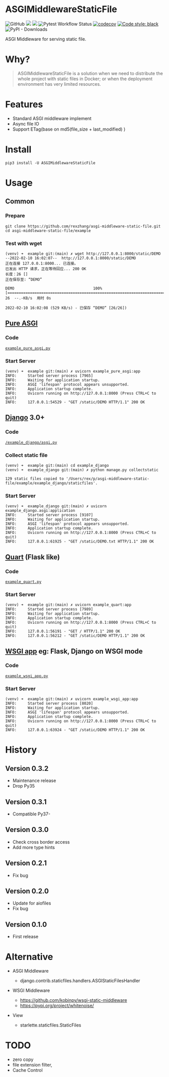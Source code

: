 # ASGIMiddlewareStaticFile

![GitHub](https://img.shields.io/github/license/rexzhang/asgi-middleware-static-file)
[![](https://img.shields.io/pypi/v/ASGIMiddlewareStaticFile.svg)](https://pypi.org/project/ASGIMiddlewareStaticFile/)
[![](https://img.shields.io/pypi/pyversions/ASGIMiddlewareStaticFile.svg)](https://pypi.org/project/ASGIMiddlewareStaticFile/)
![Pytest Workflow Status](https://github.com/rexzhang/asgi-middleware-static-file/actions/workflows/check-pytest.yaml/badge.svg)
[![codecov](https://codecov.io/gh/rexzhang/asgi-middleware-static-file/branch/main/graph/badge.svg?token=083O4RHEZE)](https://codecov.io/gh/rexzhang/asgi-middleware-static-file)
[![Code style: black](https://img.shields.io/badge/code%20style-black-000000.svg)](https://github.com/psf/black)
![PyPI - Downloads](https://img.shields.io/pypi/dm/ASGIMiddlewareStaticFile)

ASGI Middleware for serving static file.

# Why?

> ASGIMiddlewareStaticFile is a solution when we need to distribute the whole project with static files in Docker; or when the deployment environment has very limited resources.

# Features

- Standard ASGI middleware implement
- Async file IO
- Support ETag(base on md5(file_size + last_modified) )

# Install

```shell
pip3 install -U ASGIMiddlewareStaticFile
```

# Usage

## Common

### Prepare
```shell
git clone https://github.com/rexzhang/asgi-middleware-static-file.git
cd asgi-middleware-static-file/example
```

### Test with wget
```shell
(venv) ➜  example git:(main) ✗ wget http://127.0.0.1:8000/static/DEMO
--2022-02-10 16:02:07--  http://127.0.0.1:8000/static/DEMO
正在连接 127.0.0.1:8000... 已连接。
已发出 HTTP 请求，正在等待回应... 200 OK
长度：26 []
正在保存至: “DEMO”

DEMO                                   100%[===========================================================================>]      26  --.-KB/s  用时 0s      

2022-02-10 16:02:08 (529 KB/s) - 已保存 “DEMO” [26/26])
```

## [Pure ASGI](https://asgi.readthedocs.io/en/latest/introduction.html)
### Code 
[`example_pure_asgi.py`](https://github.com/rexzhang/asgi-middleware-static-file/blob/main/example/example_pure_asgi.py)

### Start Server
```shell
(venv) ➜  example git:(main) ✗ uvicorn example_pure_asgi:app
INFO:     Started server process [7965]
INFO:     Waiting for application startup.
INFO:     ASGI 'lifespan' protocol appears unsupported.
INFO:     Application startup complete.
INFO:     Uvicorn running on http://127.0.0.1:8000 (Press CTRL+C to quit)
INFO:     127.0.0.1:54529 - "GET /static/DEMO HTTP/1.1" 200 OK
```

## [Django](https://docs.djangoproject.com/en/3.1/howto/deployment/asgi/) 3.0+

### Code
[`/example_django/asgi.py`](https://github.com/rexzhang/asgi-middleware-static-file/blob/main/example/example_django/example_django/asgi.py)

### Collect static file
```shell
(venv) ➜  example git:(main) cd example_django 
(venv) ➜  example_django git:(main) ✗ python manage.py collectstatic

129 static files copied to '/Users/rex/p/asgi-middleware-static-file/example/example_django/staticfiles'.
```

### Start Server
```shell
(venv) ➜  example_django git:(main) ✗ uvicorn example_django.asgi:application
INFO:     Started server process [9107]
INFO:     Waiting for application startup.
INFO:     ASGI 'lifespan' protocol appears unsupported.
INFO:     Application startup complete.
INFO:     Uvicorn running on http://127.0.0.1:8000 (Press CTRL+C to quit)
INFO:     127.0.0.1:61925 - "GET /static/DEMO.txt HTTP/1.1" 200 OK

```

## [Quart](https://pgjones.gitlab.io/quart/tutorials/quickstart.html) (Flask like)

### Code 
[`example_quart.py`](https://github.com/rexzhang/asgi-middleware-static-file/blob/main/example/example_quart.py)

### Start Server
```shell
(venv) ➜  example git:(main) ✗ uvicorn example_quart:app    
INFO:     Started server process [7989]
INFO:     Waiting for application startup.
INFO:     Application startup complete.
INFO:     Uvicorn running on http://127.0.0.1:8000 (Press CTRL+C to quit)
INFO:     127.0.0.1:56191 - "GET / HTTP/1.1" 200 OK
INFO:     127.0.0.1:56212 - "GET /static/DEMO HTTP/1.1" 200 OK
```

## [WSGI app](https://www.python.org/dev/peps/pep-3333/) eg: Flask, Django on WSGI mode

### Code 
[`example_wsgi_app.py`](https://github.com/rexzhang/asgi-middleware-static-file/blob/main/example/example_wsgi_app.py)

### Start Server
```shell
(venv) ➜  example git:(main) ✗ uvicorn example_wsgi_app:app
INFO:     Started server process [8020]
INFO:     Waiting for application startup.
INFO:     ASGI 'lifespan' protocol appears unsupported.
INFO:     Application startup complete.
INFO:     Uvicorn running on http://127.0.0.1:8000 (Press CTRL+C to quit)
INFO:     127.0.0.1:63924 - "GET /static/DEMO HTTP/1.1" 200 OK
```

# History

## Version 0.3.2
- Maintenance release
- Drop Py35

## Version 0.3.1
- Compatible Py37-

## Version 0.3.0
- Check cross border access
- Add more type hints

## Version 0.2.1
- Fix bug

## Version 0.2.0
- Update for aiofiles
- Fix bug

## Version 0.1.0
- First release

# Alternative

- ASGI Middleware
    - django.contrib.staticfiles.handlers.ASGIStaticFilesHandler

- WSGI Middleware
    - <https://github.com/kobinpy/wsgi-static-middleware>
    - <https://pypi.org/project/whitenoise/>

- View
    - starlette.staticfiles.StaticFiles

# TODO

- zero copy
- file extension filter,
- Cache Control
